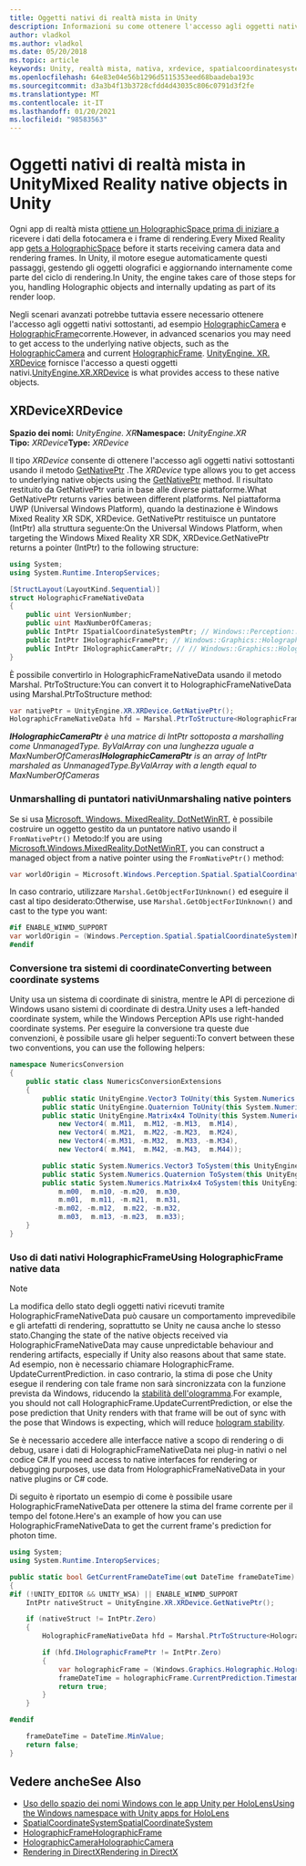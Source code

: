 ```yaml
---
title: Oggetti nativi di realtà mista in Unity
description: Informazioni su come ottenere l'accesso agli oggetti nativi olografici sottostanti in Unity usando lo spazio dei nomi XR.
author: vladkol
ms.author: vladkol
ms.date: 05/20/2018
ms.topic: article
keywords: Unity, realtà mista, nativa, xrdevice, spatialcoordinatesystem, holographicframe, holographiccamera, ispatialcoordinatesystem, iholographicframe, iholographiccamera, getnativeptr, auricolare realtà mista, headset di realtà mista di Windows, auricolare della realtà virtuale
ms.openlocfilehash: 64e83e04e56b1296d5115353eed68baadeba193c
ms.sourcegitcommit: d3a3b4f13b3728cfdd4d43035c806c0791d3f2fe
ms.translationtype: MT
ms.contentlocale: it-IT
ms.lasthandoff: 01/20/2021
ms.locfileid: "98583563"
---
```

# <a name="mixed-reality-native-objects-in-unity"></a><span data-ttu-id="8166f-104">Oggetti nativi di realtà mista in Unity</span><span class="sxs-lookup"><span data-stu-id="8166f-104">Mixed Reality native objects in Unity</span></span>

<span data-ttu-id="8166f-105">Ogni app di realtà mista [ottiene un HolographicSpace prima di iniziare a](../native/getting-a-holographicspace.md) ricevere i dati della fotocamera e i frame di rendering.</span><span class="sxs-lookup"><span data-stu-id="8166f-105">Every Mixed Reality app [gets a HolographicSpace](../native/getting-a-holographicspace.md) before it starts receiving camera data and rendering frames.</span></span> <span data-ttu-id="8166f-106">In Unity, il motore esegue automaticamente questi passaggi, gestendo gli oggetti olografici e aggiornando internamente come parte del ciclo di rendering.</span><span class="sxs-lookup"><span data-stu-id="8166f-106">In Unity, the engine takes care of those steps for you, handling Holographic objects and internally updating as part of its render loop.</span></span>

<span data-ttu-id="8166f-107">Negli scenari avanzati potrebbe tuttavia essere necessario ottenere l'accesso agli oggetti nativi sottostanti, ad esempio <a href="/uwp/api/windows.graphics.holographic.holographiccamera" target="_blank">HolographicCamera</a> e <a href="/uwp/api/windows.graphics.holographic.holographicframe" target="_blank">HolographicFrame</a>corrente.</span><span class="sxs-lookup"><span data-stu-id="8166f-107">However, in advanced scenarios you may need to get access to the underlying native objects, such as the <a href="/uwp/api/windows.graphics.holographic.holographiccamera" target="_blank">HolographicCamera</a> and current <a href="/uwp/api/windows.graphics.holographic.holographicframe" target="_blank">HolographicFrame</a>.</span></span> <span data-ttu-id="8166f-108"><a href="https://docs.unity3d.com/ScriptReference/XR.XRDevice.html" target="_blank">UnityEngine. XR. XRDevice</a> fornisce l'accesso a questi oggetti nativi.</span><span class="sxs-lookup"><span data-stu-id="8166f-108"><a href="https://docs.unity3d.com/ScriptReference/XR.XRDevice.html" target="_blank">UnityEngine.XR.XRDevice</a> is what provides access to these native objects.</span></span>

## <a name="xrdevice"></a><span data-ttu-id="8166f-109">XRDevice</span><span class="sxs-lookup"><span data-stu-id="8166f-109">XRDevice</span></span> 

<span data-ttu-id="8166f-110">**Spazio dei nomi:** *UnityEngine. XR*</span><span class="sxs-lookup"><span data-stu-id="8166f-110">**Namespace:** *UnityEngine.XR*</span></span><br>
<span data-ttu-id="8166f-111">**Tipo:** *XRDevice*</span><span class="sxs-lookup"><span data-stu-id="8166f-111">**Type:** *XRDevice*</span></span>

<span data-ttu-id="8166f-112">Il tipo *XRDevice* consente di ottenere l'accesso agli oggetti nativi sottostanti usando il metodo <a href="https://docs.unity3d.com/ScriptReference/XR.XRDevice.GetNativePtr.html" target="_blank">GetNativePtr</a> .</span><span class="sxs-lookup"><span data-stu-id="8166f-112">The *XRDevice* type allows you to get access to underlying native objects using the <a href="https://docs.unity3d.com/ScriptReference/XR.XRDevice.GetNativePtr.html" target="_blank">GetNativePtr</a> method.</span></span> <span data-ttu-id="8166f-113">Il risultato restituito da GetNativePtr varia in base alle diverse piattaforme.</span><span class="sxs-lookup"><span data-stu-id="8166f-113">What GetNativePtr returns varies between different platforms.</span></span> <span data-ttu-id="8166f-114">Nel piattaforma UWP (Universal Windows Platform), quando la destinazione è Windows Mixed Reality XR SDK, XRDevice. GetNativePtr restituisce un puntatore (IntPtr) alla struttura seguente:</span><span class="sxs-lookup"><span data-stu-id="8166f-114">On the Universal Windows Platform, when targeting the Windows Mixed Reality XR SDK, XRDevice.GetNativePtr returns a pointer (IntPtr) to the following structure:</span></span> 

```cs
using System;
using System.Runtime.InteropServices;

[StructLayout(LayoutKind.Sequential)]
struct HolographicFrameNativeData
{
    public uint VersionNumber;
    public uint MaxNumberOfCameras;
    public IntPtr ISpatialCoordinateSystemPtr; // Windows::Perception::Spatial::ISpatialCoordinateSystem
    public IntPtr IHolographicFramePtr; // Windows::Graphics::Holographic::IHolographicFrame 
    public IntPtr IHolographicCameraPtr; // // Windows::Graphics::Holographic::IHolographicCamera
}
```
<span data-ttu-id="8166f-115">È possibile convertirlo in HolographicFrameNativeData usando il metodo Marshal. PtrToStructure:</span><span class="sxs-lookup"><span data-stu-id="8166f-115">You can convert it to HolographicFrameNativeData using Marshal.PtrToStructure method:</span></span>
```cs
var nativePtr = UnityEngine.XR.XRDevice.GetNativePtr();
HolographicFrameNativeData hfd = Marshal.PtrToStructure<HolographicFrameNativeData>(nativePtr);
```
<span data-ttu-id="8166f-116">***IHolographicCameraPtr** è una matrice di IntPtr sottoposta a marshalling come UnmanagedType. ByValArray con una lunghezza uguale a MaxNumberOfCameras*</span><span class="sxs-lookup"><span data-stu-id="8166f-116">***IHolographicCameraPtr** is an array of IntPtr marshaled as UnmanagedType.ByValArray with a length equal to MaxNumberOfCameras*</span></span> 

### <a name="unmarshaling-native-pointers"></a><span data-ttu-id="8166f-117">Unmarshalling di puntatori nativi</span><span class="sxs-lookup"><span data-stu-id="8166f-117">Unmarshaling native pointers</span></span>

<span data-ttu-id="8166f-118">Se si usa [Microsoft. Windows. MixedReality. DotNetWinRT](https://www.nuget.org/packages/Microsoft.Windows.MixedReality.DotNetWinRT), è possibile costruire un oggetto gestito da un puntatore nativo usando il `FromNativePtr()` Metodo:</span><span class="sxs-lookup"><span data-stu-id="8166f-118">If you are using [Microsoft.Windows.MixedReality.DotNetWinRT](https://www.nuget.org/packages/Microsoft.Windows.MixedReality.DotNetWinRT), you can construct a managed object from a native pointer using the `FromNativePtr()` method:</span></span>

```cs
var worldOrigin = Microsoft.Windows.Perception.Spatial.SpatialCoordinateSystem.FromNativePtr(hfd.ISpatialCoordinateSystemPtr);
```

<span data-ttu-id="8166f-119">In caso contrario, utilizzare `Marshal.GetObjectForIUnknown()` ed eseguire il cast al tipo desiderato:</span><span class="sxs-lookup"><span data-stu-id="8166f-119">Otherwise, use `Marshal.GetObjectForIUnknown()` and cast to the type you want:</span></span>

```cs
#if ENABLE_WINMD_SUPPORT
var worldOrigin = (Windows.Perception.Spatial.SpatialCoordinateSystem)Marshal.GetObjectForIUnknown(hfd.ISpatialCoordinateSystemPtr);
#endif
```

### <a name="converting-between-coordinate-systems"></a><span data-ttu-id="8166f-120">Conversione tra sistemi di coordinate</span><span class="sxs-lookup"><span data-stu-id="8166f-120">Converting between coordinate systems</span></span>

<span data-ttu-id="8166f-121">Unity usa un sistema di coordinate di sinistra, mentre le API di percezione di Windows usano sistemi di coordinate di destra.</span><span class="sxs-lookup"><span data-stu-id="8166f-121">Unity uses a left-handed coordinate system, while the Windows Perception APIs use right-handed coordinate systems.</span></span> <span data-ttu-id="8166f-122">Per eseguire la conversione tra queste due convenzioni, è possibile usare gli helper seguenti:</span><span class="sxs-lookup"><span data-stu-id="8166f-122">To convert between these two conventions, you can use the following helpers:</span></span>

```cs
namespace NumericsConversion
{
    public static class NumericsConversionExtensions
    {
        public static UnityEngine.Vector3 ToUnity(this System.Numerics.Vector3 v) => new UnityEngine.Vector3(v.X, v.Y, -v.Z);
        public static UnityEngine.Quaternion ToUnity(this System.Numerics.Quaternion q) => new UnityEngine.Quaternion(-q.X, -q.Y, q.Z, q.W);
        public static UnityEngine.Matrix4x4 ToUnity(this System.Numerics.Matrix4x4 m) => new UnityEngine.Matrix4x4(
            new Vector4( m.M11,  m.M12, -m.M13,  m.M14),
            new Vector4( m.M21,  m.M22, -m.M23,  m.M24),
            new Vector4(-m.M31, -m.M32,  m.M33, -m.M34),
            new Vector4( m.M41,  m.M42, -m.M43,  m.M44));

        public static System.Numerics.Vector3 ToSystem(this UnityEngine.Vector3 v) => new System.Numerics.Vector3(v.x, v.y, -v.z);
        public static System.Numerics.Quaternion ToSystem(this UnityEngine.Quaternion q) => new System.Numerics.Quaternion(-q.x, -q.y, q.z, q.w);
        public static System.Numerics.Matrix4x4 ToSystem(this UnityEngine.Matrix4x4 m) => new System.Numerics.Matrix4x4(
            m.m00,  m.m10, -m.m20,  m.m30,
            m.m01,  m.m11, -m.m21,  m.m31,
           -m.m02, -m.m12,  m.m22, -m.m32,
            m.m03,  m.m13, -m.m23,  m.m33);
    }
}
```

### <a name="using-holographicframe-native-data"></a><span data-ttu-id="8166f-123">Uso di dati nativi HolographicFrame</span><span class="sxs-lookup"><span data-stu-id="8166f-123">Using HolographicFrame native data</span></span>

> [!NOTE]
> <span data-ttu-id="8166f-124">La modifica dello stato degli oggetti nativi ricevuti tramite HolographicFrameNativeData può causare un comportamento imprevedibile e gli artefatti di rendering, soprattutto se Unity ne causa anche lo stesso stato.</span><span class="sxs-lookup"><span data-stu-id="8166f-124">Changing the state of the native objects received via HolographicFrameNativeData may cause unpredictable behaviour and rendering artifacts, especially if Unity also reasons about that same state.</span></span>  <span data-ttu-id="8166f-125">Ad esempio, non è necessario chiamare HolographicFrame. UpdateCurrentPrediction. in caso contrario, la stima di pose che Unity esegue il rendering con tale frame non sarà sincronizzata con la funzione prevista da Windows, riducendo la [stabilità dell'ologramma](../platform-capabilities-and-apis/hologram-stability.md).</span><span class="sxs-lookup"><span data-stu-id="8166f-125">For example, you should not call HolographicFrame.UpdateCurrentPrediction, or else the pose prediction that Unity renders with that frame will be out of sync with the pose that Windows is expecting, which will reduce [hologram stability](../platform-capabilities-and-apis/hologram-stability.md).</span></span>

<span data-ttu-id="8166f-126">Se è necessario accedere alle interfacce native a scopo di rendering o di debug, usare i dati di HolographicFrameNativeData nei plug-in nativi o nel codice C#.</span><span class="sxs-lookup"><span data-stu-id="8166f-126">If you need access to native interfaces for rendering or debugging purposes, use data from HolographicFrameNativeData in your native plugins or C# code.</span></span> 

<span data-ttu-id="8166f-127">Di seguito è riportato un esempio di come è possibile usare HolographicFrameNativeData per ottenere la stima del frame corrente per il tempo del fotone.</span><span class="sxs-lookup"><span data-stu-id="8166f-127">Here's an example of how you can use HolographicFrameNativeData to get the current frame's prediction for photon time.</span></span> 

```cs
using System;
using System.Runtime.InteropServices;

public static bool GetCurrentFrameDateTime(out DateTime frameDateTime)
{
#if (!UNITY_EDITOR && UNITY_WSA) || ENABLE_WINMD_SUPPORT
    IntPtr nativeStruct = UnityEngine.XR.XRDevice.GetNativePtr();

    if (nativeStruct != IntPtr.Zero)
    {
        HolographicFrameNativeData hfd = Marshal.PtrToStructure<HolographicFrameNativeData>(nativeStruct);

        if (hfd.IHolographicFramePtr != IntPtr.Zero)
        {
            var holographicFrame = (Windows.Graphics.Holographic.HolographicFrame)Marshal.GetObjectForIUnknown(hfd.IHolographicFramePtr);
            frameDateTime = holographicFrame.CurrentPrediction.Timestamp.TargetTime.DateTime;
            return true;
        }
    }

#endif

    frameDateTime = DateTime.MinValue;
    return false;
}

```

## <a name="see-also"></a><span data-ttu-id="8166f-128">Vedere anche</span><span class="sxs-lookup"><span data-stu-id="8166f-128">See Also</span></span>

* [<span data-ttu-id="8166f-129">Uso dello spazio dei nomi Windows con le app Unity per HoloLens</span><span class="sxs-lookup"><span data-stu-id="8166f-129">Using the Windows namespace with Unity apps for HoloLens</span></span>](using-the-windows-namespace-with-unity-apps-for-hololens.md)
* <span data-ttu-id="8166f-130"><a href="/uwp/api/windows.perception.spatial.spatialcoordinatesystem" target="_blank">SpatialCoordinateSystem</a></span><span class="sxs-lookup"><span data-stu-id="8166f-130"><a href="/uwp/api/windows.perception.spatial.spatialcoordinatesystem" target="_blank">SpatialCoordinateSystem</a></span></span>
* <span data-ttu-id="8166f-131"><a href="/uwp/api/windows.graphics.holographic.holographicframe" target="_blank">HolographicFrame</a></span><span class="sxs-lookup"><span data-stu-id="8166f-131"><a href="/uwp/api/windows.graphics.holographic.holographicframe" target="_blank">HolographicFrame</a></span></span>
* <span data-ttu-id="8166f-132"><a href="/uwp/api/windows.graphics.holographic.holographiccamera" target="_blank">HolographicCamera</a></span><span class="sxs-lookup"><span data-stu-id="8166f-132"><a href="/uwp/api/windows.graphics.holographic.holographiccamera" target="_blank">HolographicCamera</a></span></span>
* [<span data-ttu-id="8166f-133">Rendering in DirectX</span><span class="sxs-lookup"><span data-stu-id="8166f-133">Rendering in DirectX</span></span>](../native/rendering-in-directx.md)